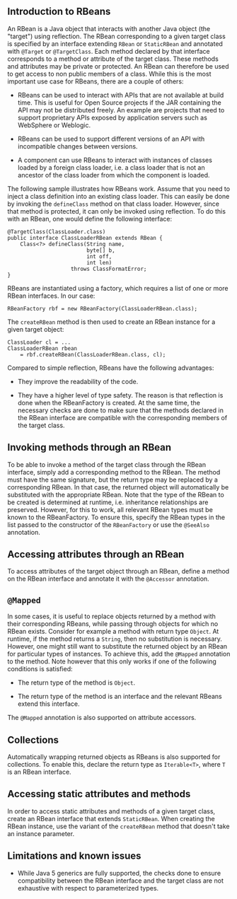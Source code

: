 Introduction to RBeans
----------------------

An RBean is a Java object that interacts with another Java object (the "target") using reflection.
The RBean corresponding to a given target class is specified by an interface extending `RBean` or
`StaticRBean` and annotated with `@Target` or `@TargetClass`.
Each method declared by that interface corresponds to a method or attribute of
the target class. These methods and attributes may be private or protected. An RBean can
therefore be used to get access to non public members of a class. While this is the most important
use case for RBeans, there are a couple of others:

* RBeans can be used to interact with APIs that are not available at build time.
  This is useful for Open Source projects if the JAR containing the API may not be
  distributed freely. An example are projects that need to support proprietary APIs
  exposed by application servers such as WebSphere or Weblogic.

* RBeans can be used to support different versions of an API with incompatible changes
  between versions.

* A component can use RBeans to interact with instances of classes loaded by a foreign
  class loader, i.e. a class loader that is not an ancestor of the class loader from which
  the component is loaded.

The following sample illustrates how RBeans work. Assume that you need to inject a class definition
into an existing class loader. This can easily be done by invoking the `defineClass` method on
that class loader. However, since that method is protected, it can only be invoked using
reflection. To do this with an RBean, one would define the following interface:

    @TargetClass(ClassLoader.class)
    public interface ClassLoaderRBean extends RBean {
        Class<?> defineClass(String name,
                             byte[] b,
                             int off,
                             int len)
                        throws ClassFormatError;
    }

RBeans are instantiated using a factory, which requires a list of one or more RBean interfaces.
In our case:

    RBeanFactory rbf = new RBeanFactory(ClassLoaderRBean.class);

The `createRBean` method is then used to create an RBean instance for a given target object:

    ClassLoader cl = ...
    ClassLoaderRBean rbean
        = rbf.createRBean(ClassLoaderRBean.class, cl);

Compared to simple reflection, RBeans have the following advantages:

* They improve the readability of the code.

* They have a higher level of type safety. The reason is that reflection is done
  when the RBeanFactory is created. At the same time, the necessary checks are done
  to make sure that the methods declared in the RBean interface are compatible with the
  corresponding members of the target class.

Invoking methods through an RBean
---------------------------------

To be able to invoke a method of the target class through the RBean interface, simply
add a corresponding method to the RBean. The method must have the same signature, but
the return type may be replaced by a corresponding RBean. In that case, the returned
object will automatically be substituted with the appropriate RBean. Note that the
type of the RBean to be created is determined at runtime, i.e. inheritance relationships
are preserved. However, for this to work, all relevant RBean types must be known to the
RBeanFactory. To ensure this, specify the RBean types in the list passed to the constructor
of the `RBeanFactory` or use the `@SeeAlso` annotation.

Accessing attributes through an RBean
-------------------------------------

To access attributes of the target object through an RBean, define a method on the
RBean interface and annotate it with the `@Accessor` annotation.

`@Mapped`
---------

In some cases, it is useful to replace objects returned by a method with their corresponding
RBeans, while passing through objects for which no RBean exists. Consider for example a
method with return type `Object`. At runtime, if the method returns a `String`,
then no substitution is necessary. However, one might still want to substitute the returned
object by an RBean for particular types of instances. To achieve this, add the `@Mapped`
annotation to the method. Note however that this only works if one of the following
conditions is satisfied:
  
* The return type of the method is `Object`.
  
* The return type of the method is an interface and the relevant RBeans extend this
  interface.

The `@Mapped` annotation is also supported on attribute accessors.

Collections
-----------
  
Automatically wrapping returned objects as RBeans is also supported for collections.
To enable this, declare the return type as `Iterable<T>`, where `T` is an RBean interface.

Accessing static attributes and methods
---------------------------------------

In order to access static attributes and methods of a given target class, create an
RBean interface that extends `StaticRBean`. When creating the
RBean instance, use the variant of the `createRBean` method that doesn't take
an instance parameter.

Limitations and known issues
----------------------------

* While Java 5 generics are fully supported, the checks done to ensure compatibility between
  the RBean interface and the target class are not exhaustive with respect to parameterized
  types.